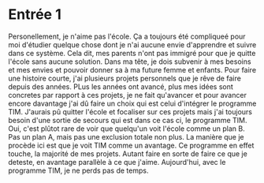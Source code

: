 # Entrée 1

Personellement, je n'aime pas l'école. Ça a toujours été compliqueé pour moi d'étudier quelque chose dont je n'ai aucune envie d'apprendre et suivre dans ce système. Cela dit, mes parents n'ont pas immigré pour que je quitte l'école sans aucune solution. Dans ma tête, je dois subvenir à mes besoins et mes envies et pouvoir donner sa à ma future femme et enfants. Pour faire une histoire courte, j'ai plusieurs projets personnels que je rêve de faire depuis des années. PLus les années ont avancé, plus mes idées sont concretes par rapport à ces projets, je ne fait qu'avancer et pour avancer encore davantage j'ai dû faire un choix qui est celui d'intégrer le programme TIM. J'aurais pû quitter l'école et focaliser sur ces projets mais j'ai toujours besoin d'une sortie de secours qui est dans ce cas ci, le programme TIM. Oui, c'est plûtot rare de voir que quelqu'un voit l'école comme un plan B. Pas un plan A, mais pas une exclusion totale non plus. La manière que je procède ici est que je voit TIM comme un avantage. Ce programme en effet touche, la majorité de mes projets. Autant faire en sorte de faire ce que je deteste, en avantage parallèle à ce que j'aime. Aujourd'hui, avec le programme TIM, je ne perds pas de temps. 

